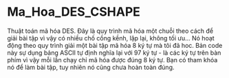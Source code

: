 # Ma_Hoa_DES_CSHAPE
Thuật toán mã hóa DES. Đây là quy trình mã hóa một chuỗi theo cách để giải bài tập vì vậy có nhiều chố cồng kềnh, lặp lại, không tối ưu... Nó hoạt động theo quy trình giải một bài tập mã hóa 8 ký tự mà tôi đã hoc. Bản code này sự dụng bảng ASCII tự định nghĩa lại với 97 ký tự - là các ký tự trên bàn phím vì vậy mỗi lần chạy chỉ mã hóa được đúng 8 ký tự. Bạn có tham khóa nó để làm bài tập, tuy nhiên nó cũng chưa hoàn toàn đúng.
